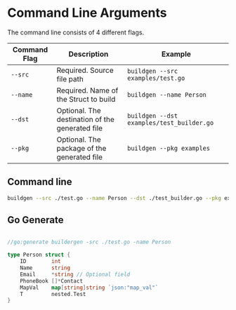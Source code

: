# Command Line Arguments

The command line consists of 4 different flags.

| Command Flag | Description                                     | Example                                   |
| ------------ | ----------------------------------------------- | ----------------------------------------- |
| `--src`      | Required. Source file path                      | `buildgen --src examples/test.go`         |
| `--name`     | Required. Name of the Struct to build           | `buildgen --name Person`                  |
| `--dst`      | Optional. The destination of the generated file | `buildgen --dst examples/test_builder.go` |
| `--pkg`      | Optional. The package of the generated file     | `buildgen --pkg examples`                 |

## Command line

```bash
buildgen --src ./test.go --name Person --dst ./test_builder.go --pkg examples
```

## Go Generate

```go

//go:generate buildergen -src ./test.go -name Person

type Person struct {
	ID        int
	Name      string
	Email     *string // Optional field
	PhoneBook []*Contact
	MapVal    map[string]string `json:"map_val"`
	T         nested.Test
}

```